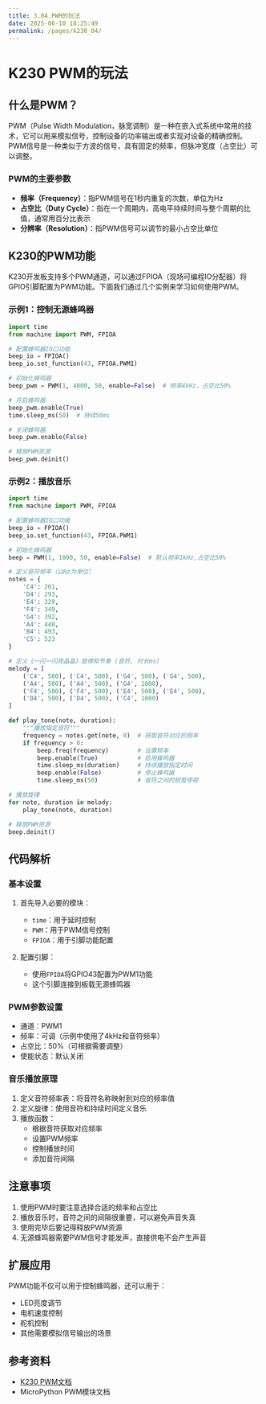 ```yaml
---
title: 3.04.PWM的玩法
date: 2025-06-10 18:25:49
permalink: /pages/k230_04/
---
```


# K230 PWM的玩法

## 什么是PWM？

PWM（Pulse Width Modulation，脉宽调制）是一种在嵌入式系统中常用的技术，它可以用来模拟信号，控制设备的功率输出或者实现对设备的精确控制。PWM信号是一种类似于方波的信号，具有固定的频率，但脉冲宽度（占空比）可以调整。

### PWM的主要参数

- **频率（Frequency）**：指PWM信号在1秒内重复的次数，单位为Hz
- **占空比（Duty Cycle）**：指在一个周期内，高电平持续时间与整个周期的比值，通常用百分比表示
- **分辨率（Resolution）**：指PWM信号可以调节的最小占空比单位

## K230的PWM功能

K230开发板支持多个PWM通道，可以通过FPIOA（现场可编程IO分配器）将GPIO引脚配置为PWM功能。下面我们通过几个实例来学习如何使用PWM。

### 示例1：控制无源蜂鸣器

```python
import time
from machine import PWM, FPIOA

# 配置蜂鸣器IO口功能
beep_io = FPIOA()
beep_io.set_function(43, FPIOA.PWM1)

# 初始化蜂鸣器
beep_pwm = PWM(1, 4000, 50, enable=False)  # 频率4kHz，占空比50%

# 开启蜂鸣器
beep_pwm.enable(True)
time.sleep_ms(50)  # 持续50ms

# 关闭蜂鸣器
beep_pwm.enable(False)

# 释放PWM资源
beep_pwm.deinit()
```

### 示例2：播放音乐

```python
import time
from machine import PWM, FPIOA

# 配置蜂鸣器IO口功能
beep_io = FPIOA()
beep_io.set_function(43, FPIOA.PWM1)

# 初始化蜂鸣器
beep = PWM(1, 1000, 50, enable=False)  # 默认频率1kHz,占空比50%

# 定义音符频率（以Hz为单位）
notes = {
    'C4': 261,
    'D4': 293,
    'E4': 329,
    'F4': 349,
    'G4': 392,
    'A4': 440,
    'B4': 493,
    'C5': 523
}

# 定义《一闪一闪亮晶晶》旋律和节奏 (音符, 时长ms)
melody = [
    ('C4', 500), ('C4', 500), ('G4', 500), ('G4', 500),
    ('A4', 500), ('A4', 500), ('G4', 1000),
    ('F4', 500), ('F4', 500), ('E4', 500), ('E4', 500),
    ('D4', 500), ('D4', 500), ('C4', 1000)
]

def play_tone(note, duration):
    """播放指定音符"""
    frequency = notes.get(note, 0)  # 获取音符对应的频率
    if frequency > 0:
        beep.freq(frequency)        # 设置频率
        beep.enable(True)           # 启用蜂鸣器
        time.sleep_ms(duration)     # 持续播放指定时间
        beep.enable(False)          # 停止蜂鸣器
        time.sleep_ms(50)           # 音符之间的短暂停顿

# 播放旋律
for note, duration in melody:
    play_tone(note, duration)

# 释放PWM资源
beep.deinit()
```

## 代码解析

### 基本设置

1. 首先导入必要的模块：
   - `time`：用于延时控制
   - `PWM`：用于PWM信号控制
   - `FPIOA`：用于引脚功能配置

2. 配置引脚：
   - 使用`FPIOA`将GPIO43配置为PWM1功能
   - 这个引脚连接到板载无源蜂鸣器

### PWM参数设置

- 通道：PWM1
- 频率：可调（示例中使用了4kHz和音符频率）
- 占空比：50%（可根据需要调整）
- 使能状态：默认关闭

### 音乐播放原理

1. 定义音符频率表：将音符名称映射到对应的频率值
2. 定义旋律：使用音符和持续时间定义音乐
3. 播放函数：
   - 根据音符获取对应频率
   - 设置PWM频率
   - 控制播放时间
   - 添加音符间隔

## 注意事项

1. 使用PWM时要注意选择合适的频率和占空比
2. 播放音乐时，音符之间的间隔很重要，可以避免声音失真
3. 使用完毕后要记得释放PWM资源
4. 无源蜂鸣器需要PWM信号才能发声，直接供电不会产生声音

## 扩展应用

PWM功能不仅可以用于控制蜂鸣器，还可以用于：
- LED亮度调节
- 电机速度控制
- 舵机控制
- 其他需要模拟信号输出的场景

## 参考资料

- [K230 PWM文档](https://wiki.lckfb.com/zh-hans/lushan-pi-k230/basic/pwm.html)
- MicroPython PWM模块文档